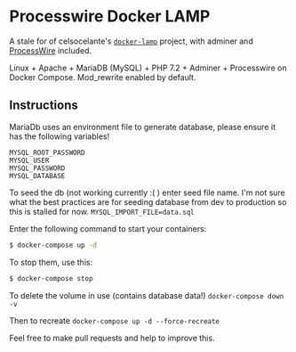
# Processwire Docker LAMP

A stale for of celsocelante's [`docker-lamp`](https://github.com/celsocelante/docker-lamp/) project, with adminer and [ProcessWire](https://processwire.com/) included.

Linux + Apache + MariaDB (MySQL) + PHP 7.2 + Adminer + Processwire on Docker Compose. Mod_rewrite enabled by default.

## Instructions
MariaDb uses an environment file to generate database, please ensure it has the following variables!
```
MYSQL_ROOT_PASSWORD
MYSQL_USER
MYSQL_PASSWORD
MYSQL_DATABASE
```

To seed the db (not working currently :( ) enter seed file name. I'm not sure what the best practices are for seeding database from dev to production so this is stalled for now.
`MYSQL_IMPORT_FILE=data.sql`


Enter the following command to start your containers:
```bash
$ docker-compose up -d
```

To stop them, use this:
```bash
$ docker-compose stop
```

To delete the volume in use (contains database data!)
```docker-compose down -v```


Then to recreate
```docker-compose up -d --force-recreate ```

Feel free to make pull requests and help to improve this.
